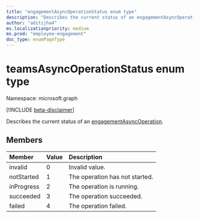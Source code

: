 ```yaml
---
title: "engagementAsyncOperationStatus enum type"
description: "Describes the current status of an engagementAsyncOperation."
author: "aditijha4"
ms.localizationpriority: medium
ms.prod: "employee-engagement"
doc_type: enumPageType
---
```


# teamsAsyncOperationStatus enum type

Namespace: microsoft.graph

[!INCLUDE [beta-disclaimer](../../includes/beta-disclaimer.md)]

Describes the current status of an [engagementAsyncOperation](../resources/engagementasyncoperation.md).

## Members

| Member | Value| Description |
|:---------------|:--------|:----------|
|invalid|0|Invalid value.|
|notStarted|1|The operation has not started.|
|inProgress|2|The operation is running.|
|succeeded|3|The operation succeeded.|
|failed|4|The operation failed.|



